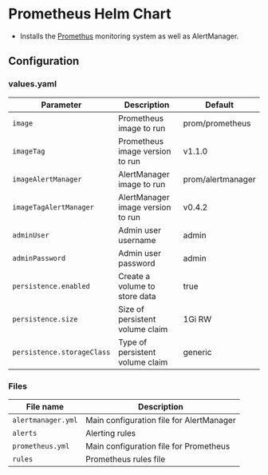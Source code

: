 # Prometheus Helm Chart

* Installs the [Promethus](https://prometheus.io/docs/introduction/overview/) monitoring system as well as AlertManager.

## Configuration

### values.yaml

| Parameter                  | Description                                       | Default                  |
|----------------------------|---------------------------------------------------|--------------------------|
| `image`                    | Prometheus image to run                           | prom/prometheus          |
| `imageTag`                 | Prometheus image version to run                   | v1.1.0                   |
| `imageAlertManager`        | AlertManager image to run                         | prom/alertmanager        |
| `imageTagAlertManager`     | AlertManager image version to run                 | v0.4.2                   |
| `adminUser`                | Admin user username                               | admin                    |
| `adminPassword`            | Admin user password                               | admin                    |
| `persistence.enabled`      | Create a volume to store data                     | true                     |
| `persistence.size`         | Size of persistent volume claim                   | 1Gi RW                   |
| `persistence.storageClass` | Type of persistent volume claim                   | generic                  |

### Files

| File name                  | Description                                       |
|----------------------------|---------------------------------------------------|
| `alertmanager.yml`         | Main configuration file for AlertManager          |
| `alerts`                   | Alerting rules                                    |
| `prometheus.yml`           | Main configuration file for Prometheus            |
| `rules`                    | Prometheus rules file                             |
